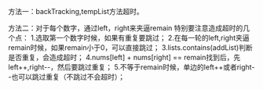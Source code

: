 方法一：backTracking,tempList方法超时。

方法二：对于每个数字，通过left，right来夹逼remain
特别要注意造成超时的几个点：
1.选取第一个数字时候，如果有重复要跳过；
2.在每一轮的left,right夹逼remain时候，如果remain小于0，可以直接跳过；
3.lists.contains(addList)判断是否重复，会造成超时；
4.nums[left] + nums[right] == remain找到后，先left++,right--，然后要跳过重复；
5.不等于remain时候，单边的left++或者right--也可以跳过重复（不跳过不会超时）；